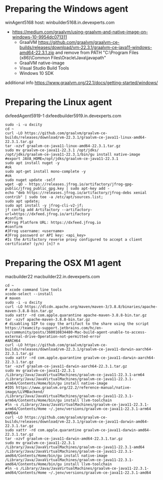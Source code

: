 # Preparing the Windows agent

winAgent5168 host: winbuilder5168.in.devexperts.com

 * https://medium.com/graalvm/using-graalvm-and-native-image-on-windows-10-9954dc071311
   * GraalVM https://github.com/graalvm/graalvm-ce-builds/releases/download/vm-22.3.1/graalvm-ce-java11-windows-amd64-22.3.1.zip and remove from PATH "C:\Program Files (x86)\Common Files\Oracle\Java\javapath"
   * GraalVM native-image
   * Visual Studio Build Tools
   * Windows 10 SDK

additional info https://www.graalvm.org/22.1/docs/getting-started/windows/

# Preparing the Linux agent

dxfeedAgent5919-1 dxfeedbuilder5919.in.devexperts.com

```shell
sudo -i -u dxcity
cd ~
curl -LO https://github.com/graalvm/graalvm-ce-builds/releases/download/vm-22.3.1/graalvm-ce-java11-linux-amd64-22.3.1.tar.gz
tar -xzvf graalvm-ce-java11-linux-amd64-22.3.1.tar.gz
sudo mv graalvm-ce-java11-22.3.1 /opt/jdks/
/opt/jdks/graalvm-ce-java11-22.3.1/bin/gu install native-image
#export JAVA_HOME=/opt/jdks/graalvm-ce-java11-22.3.1
sudo apt install nuget -y
#ok
sudo apt-get install mono-complete -y
#ok
sudo nuget update -self
wget -qO - https://releases.jfrog.io/artifactory/jfrog-gpg-public/jfrog_public_gpg.key | sudo apt-key add -
echo "deb https://releases.jfrog.io/artifactory/jfrog-debs xenial contrib" | sudo tee -a /etc/apt/sources.list;
sudo apt update;
sudo apt install -y jfrog-cli-v2-jf;
jf config add Artifactory --artifactory-url=https://dxfeed.jfrog.io/artifactory
#confirm
#JFrog Platform URL: https://dxfeed.jfrog.io
#confirm
#JFrog username: <username>
#JFrog password or API key: <api_key>
#Is the Artifactory reverse proxy configured to accept a client certificate? (y/n) [n]? n
```

# Preparing the OSX M1 agent

macbuilder22 macbuilder22.in.devexperts.com

```shell
cd ~
# xcode command line tools
xcode-select --install
# maven
sudo -i -u dxcity
curl -LO https://dlcdn.apache.org/maven/maven-3/3.8.8/binaries/apache-maven-3.8.8-bin.tar.gz
sudo xattr -rd com.apple.quarantine apache-maven-3.8.8-bin.tar.gz
tar -xzvf apache-maven-3.8.8-bin.tar.gz
# disabling SIP to copy the artifact to the share using the script https://teamcity-support.jetbrains.com/hc/en-us/community/posts/360010834480-Mac-build-agent-unable-to-access-external-drive-Operation-not-permitted-error
#ARCH64
curl -LO https://github.com/graalvm/graalvm-ce-builds/releases/download/vm-22.3.1/graalvm-ce-java11-darwin-aarch64-22.3.1.tar.gz
sudo xattr -rd com.apple.quarantine graalvm-ce-java11-darwin-aarch64-22.3.1.tar.gz
tar -xzvf graalvm-ce-java11-darwin-aarch64-22.3.1.tar.gz
sudo mv graalvm-ce-java11-22.3.1 /Library/Java/JavaVirtualMachines/graalvm-ce-java11-22.3.1-arm64
/Library/Java/JavaVirtualMachines/graalvm-ce-java11-22.3.1-arm64/Contents/Home/bin/gu install native-image
#IOS https://www.graalvm.org/22.2/reference-manual/native-image/LLVMBackend/
/Library/Java/JavaVirtualMachines/graalvm-ce-java11-22.3.1-arm64/Contents/Home/bin/gu install llvm-toolchain
#ln -s /Library/Java/JavaVirtualMachines/graalvm-ce-java11-22.3.1-arm64/Contents/Home ~/.jenv/versions/graalvm-ce-java11-22.3.1-arm64
#AMD64
curl -LO https://github.com/graalvm/graalvm-ce-builds/releases/download/vm-22.3.1/graalvm-ce-java11-darwin-amd64-22.3.1.tar.gz
sudo xattr -rd com.apple.quarantine graalvm-ce-java11-darwin-amd64-22.3.1.tar.gz
tar -xzvf graalvm-ce-java11-darwin-amd64-22.3.1.tar.gz
sudo mv graalvm-ce-java11-22.3.1 /Library/Java/JavaVirtualMachines/graalvm-ce-java11-22.3.1-amd64
/Library/Java/JavaVirtualMachines/graalvm-ce-java11-22.3.1-amd64/Contents/Home/bin/gu install native-image
/Library/Java/JavaVirtualMachines/graalvm-ce-java11-22.3.1-amd64/Contents/Home/bin/gu install llvm-toolchain
#ln -s /Library/Java/JavaVirtualMachines/graalvm-ce-java11-22.3.1-amd64/Contents/Home ~/.jenv/versions/graalvm-ce-java11-22.3.1-amd64
```